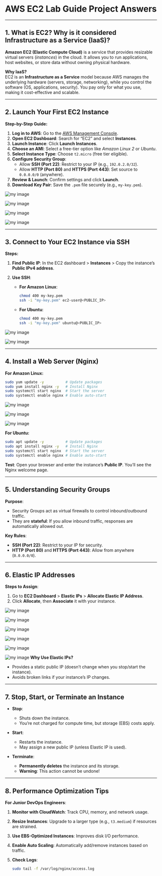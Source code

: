 
# AWS EC2 Lab Guide Project Answers

---

## 1. What is EC2? Why is it considered Infrastructure as a Service (IaaS)?  
**Amazon EC2 (Elastic Compute Cloud)** is a service that provides resizable virtual servers (*instances*) in the cloud. It allows you to run applications, host websites, or store data without owning physical hardware.  

**Why IaaS?**  
EC2 is an **Infrastructure as a Service** model because AWS manages the underlying hardware (servers, storage, networking), while you control the software (OS, applications, security). You pay only for what you use, making it cost-effective and scalable.  

---

## 2. Launch Your First EC2 Instance  
**Step-by-Step Guide:**  
1. **Log in to AWS**: Go to the [AWS Management Console](https://aws.amazon.com/console/).  
2. **Open EC2 Dashboard**: Search for “EC2” and select **Instances**.  
3. **Launch Instance**: Click **Launch Instances**.  
4. **Choose an AMI**: Select a free-tier option like *Amazon Linux 2* or *Ubuntu*.  
5. **Select Instance Type**: Choose `t2.micro` (free tier eligible).  
6. **Configure Security Group**:  
   - Allow **SSH (Port 22)**: Restrict to your IP (e.g., `192.0.2.0/32`).  
   - Allow **HTTP (Port 80)** and **HTTPS (Port 443)**: Set source to `0.0.0.0/0` (anywhere).  
7. **Review & Launch**: Confirm settings and click **Launch**.  
8. **Download Key Pair**: Save the `.pem` file securely (e.g., `my-key.pem`).

![my image](https://github.com/jayymeg/AWS-PROJECT/blob/main/AWS%20EC2%20Lab%20guide/D1.png)


![my image](https://github.com/jayymeg/AWS-PROJECT/blob/main/AWS%20EC2%20Lab%20guide/D2.png)


![my image](https://github.com/jayymeg/AWS-PROJECT/blob/main/AWS%20EC2%20Lab%20guide/D3.png)


![my image](https://github.com/jayymeg/AWS-PROJECT/blob/main/AWS%20EC2%20Lab%20guide/D4.png)


---

## 3. Connect to Your EC2 Instance via SSH  
**Steps:**  
1. **Find Public IP**: In the EC2 dashboard > **Instances** > Copy the instance’s **Public IPv4 address**.  
2. **Use SSH**:  

   - **For Amazon Linux**:  
     ```bash
     chmod 400 my-key.pem
     ssh -i "my-key.pem" ec2-user@<PUBLIC_IP>
     ```

   - **For Ubuntu**:  
     ```bash
     chmod 400 my-key.pem
     ssh -i "my-key.pem" ubuntu@<PUBLIC_IP>
     ```

![my image](https://github.com/jayymeg/AWS-PROJECT/blob/main/AWS%20EC2%20Lab%20guide/D5.png)


![my image](https://github.com/jayymeg/AWS-PROJECT/blob/main/AWS%20EC2%20Lab%20guide/D6.png)

---

## 4. Install a Web Server (Nginx)  
**For Amazon Linux:**  
```bash
sudo yum update -y          # Update packages
sudo yum install nginx -y   # Install Nginx
sudo systemctl start nginx  # Start the server
sudo systemctl enable nginx # Enable auto-start
````

![my image](https://github.com/jayymeg/AWS-PROJECT/blob/main/AWS%20EC2%20Lab%20guide/D7.png)


![my image](https://github.com/jayymeg/AWS-PROJECT/blob/main/AWS%20EC2%20Lab%20guide/D8.png)


![my image](https://github.com/jayymeg/AWS-PROJECT/blob/main/AWS%20EC2%20Lab%20guide/D9.png)


**For Ubuntu:**

```bash
sudo apt update -y          # Update packages
sudo apt install nginx -y   # Install Nginx
sudo systemctl start nginx  # Start the server
sudo systemctl enable nginx # Enable auto-start
```

**Test**: Open your browser and enter the instance’s **Public IP**. You’ll see the Nginx welcome page.

---

## 5. Understanding Security Groups

**Purpose**:

* Security Groups act as virtual firewalls to control inbound/outbound traffic.
* They are **stateful**: If you allow inbound traffic, responses are automatically allowed out.

**Key Rules**:

* **SSH (Port 22)**: Restrict to your IP for security.
* **HTTP (Port 80)** and **HTTPS (Port 443)**: Allow from anywhere (`0.0.0.0/0`).

---

## 6. Elastic IP Addresses

**Steps to Assign**:

1. Go to **EC2 Dashboard** > **Elastic IPs** > **Allocate Elastic IP Address**.
2. Click **Allocate**, then **Associate** it with your instance.


![my image](https://github.com/jayymeg/AWS-PROJECT/blob/main/AWS%20EC2%20Lab%20guide/D10.png)


![my image](https://github.com/jayymeg/AWS-PROJECT/blob/main/AWS%20EC2%20Lab%20guide/D11.png)


![my image](https://github.com/jayymeg/AWS-PROJECT/blob/main/AWS%20EC2%20Lab%20guide/D12.png)


![my image](https://github.com/jayymeg/AWS-PROJECT/blob/main/AWS%20EC2%20Lab%20guide/D13.png)


![my image](https://github.com/jayymeg/AWS-PROJECT/blob/main/AWS%20EC2%20Lab%20guide/D14.png)


![my image](https://github.com/jayymeg/AWS-PROJECT/blob/main/AWS%20EC2%20Lab%20guide/D15.png)
**Why Use Elastic IPs?**

* Provides a static public IP (doesn’t change when you stop/start the instance).
* Avoids broken links if your instance’s IP changes.

---

## 7. Stop, Start, or Terminate an Instance

* **Stop**:

  * Shuts down the instance.
  * You’re not charged for compute time, but storage (EBS) costs apply.
* **Start**:

  * Restarts the instance.
  * May assign a new public IP (unless Elastic IP is used).
* **Terminate**:

  * **Permanently deletes** the instance and its storage.
  * **Warning**: This action cannot be undone!

---

## 8. Performance Optimization Tips

**For Junior DevOps Engineers**:

1. **Monitor with CloudWatch**: Track CPU, memory, and network usage.
2. **Resize Instances**: Upgrade to a larger type (e.g., `t3.medium`) if resources are strained.
3. **Use EBS-Optimized Instances**: Improves disk I/O performance.
4. **Enable Auto Scaling**: Automatically add/remove instances based on traffic.
5. **Check Logs**:

   ```bash
   sudo tail -f /var/log/nginx/access.log
   ```

```

